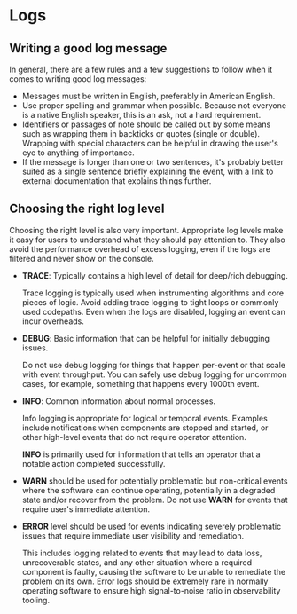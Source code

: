 # Logs

## Writing a good log message

In general, there are a few rules and a few suggestions to follow when it comes to writing
good log messages:

- Messages must be written in English, preferably in American English.
- Use proper spelling and grammar when possible. Because not everyone is a native English speaker, this is an ask, not a hard requirement.
- Identifiers or passages of note should be called out by some means such as wrapping them in
  backticks or quotes (single or double). Wrapping with special characters can be helpful in drawing the user's eye to anything of importance.
- If the message is longer than one or two sentences, it's probably better suited as a single sentence briefly
  explaining the event, with a link to external documentation that explains things further.

## Choosing the right log level

Choosing the right level is also very important. Appropriate log levels make it easy for users to understand what they should pay attention to.
They also avoid the performance overhead of excess logging, even if the logs are filtered and never show on the console.

- **TRACE**: Typically contains a high level of detail for deep/rich debugging.

  Trace logging is typically used when instrumenting algorithms and core pieces of logic.
  Avoid adding trace logging to tight loops or commonly used codepaths.
  Even when the logs are disabled, logging an event can incur overheads.

- **DEBUG**: Basic information that can be helpful for initially debugging issues.

  Do not use debug logging for things that happen per-event or that scale with event throughput.
  You can safely use debug logging for uncommon cases, for example, something that happens every 1000th event.

- **INFO**: Common information about normal processes.

  Info logging is appropriate for logical or temporal events.
  Examples include notifications when components are stopped and started, or other high-level events that do not require operator attention.

  **INFO** is primarily used for information that tells an operator that a notable action completed successfully.

- **WARN** should be used for potentially problematic but non-critical events where the software can continue operating,
  potentially in a degraded state and/or recover from the problem. Do not use **WARN** for events that require user's immediate attention.

- **ERROR** level should be used for events indicating severely problematic issues that require immediate user visibility and remediation.

  This includes logging related to events that may lead to data loss, unrecoverable states, and any other situation where a required component is faulty,
  causing the software to be unable to remediate the problem on its own.
  Error logs should be extremely rare in normally operating software to ensure high signal-to-noise ratio in observability tooling.
